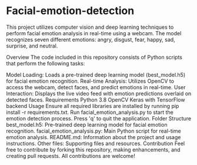 # Facial-emotion-detection
This project utilizes computer vision and deep learning techniques to perform facial emotion analysis in real-time using a webcam. The model recognizes seven different emotions: angry, disgust, fear, happy, sad, surprise, and neutral.

Overview
The code included in this repository consists of Python scripts that perform the following tasks:

Model Loading: 
Loads a pre-trained deep learning model (best_model.h5) for facial emotion recognition.
Real-time Analysis:
Utilizes OpenCV to access the webcam, detect faces, and predict emotions in real-time.
User Interaction: Displays the live video feed with emotion predictions overlaid on detected faces.
Requirements
Python 3.8
OpenCV
Keras with TensorFlow backend
Usage
Ensure all required libraries are installed by running pip install -r requirements.txt.
Run facial_emotion_analysis.py to start the emotion detection process.
Press 'q' to quit the application.
Folder Structure
best_model.h5: Pre-trained deep learning model for facial emotion recognition.
facial_emotion_analysis.py: Main Python script for real-time emotion analysis.
README.md: Information about the project and usage instructions.
Other files: Supporting files and resources.
Contribution
Feel free to contribute by forking this repository, making enhancements, and creating pull requests. All contributions are welcome!
